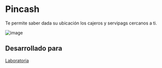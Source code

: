 # Pincash
Te permite saber dada su ubicación los cajeros y servipags cercanos a ti.

![image](https://user-images.githubusercontent.com/37908546/47220211-7f06d500-d387-11e8-9783-e3a56450ade5.png)

## Desarrollado para 
[Laboratoria](http://laboratoria.la)

